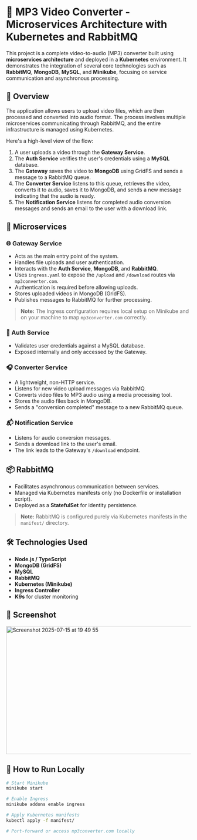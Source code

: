 # 🎵 MP3 Video Converter - Microservices Architecture with Kubernetes and RabbitMQ

This project is a complete video-to-audio (MP3) converter built using **microservices architecture** and deployed in a **Kubernetes** environment. It demonstrates the integration of several core technologies such as **RabbitMQ**, **MongoDB**, **MySQL**, and **Minikube**, focusing on service communication and asynchronous processing.

## 🚀 Overview

The application allows users to upload video files, which are then processed and converted into audio format. The process involves multiple microservices communicating through RabbitMQ, and the entire infrastructure is managed using Kubernetes.

Here's a high-level view of the flow:

1. A user uploads a video through the **Gateway Service**.
2. The **Auth Service** verifies the user's credentials using a **MySQL** database.
3. The **Gateway** saves the video to **MongoDB** using GridFS and sends a message to a RabbitMQ queue.
4. The **Converter Service** listens to this queue, retrieves the video, converts it to audio, saves it to MongoDB, and sends a new message indicating that the audio is ready.
5. The **Notification Service** listens for completed audio conversion messages and sends an email to the user with a download link.

## 🧩 Microservices

### 🌐 Gateway Service

- Acts as the main entry point of the system.
- Handles file uploads and user authentication.
- Interacts with the **Auth Service**, **MongoDB**, and **RabbitMQ**.
- Uses `ingress.yaml` to expose the `/upload` and `/download` routes via `mp3converter.com`.
- Authentication is required before allowing uploads.
- Stores uploaded videos in MongoDB (GridFS).
- Publishes messages to RabbitMQ for further processing.

> **Note:** The Ingress configuration requires local setup on Minikube and on your machine to map `mp3converter.com` correctly.

### 🔐 Auth Service

- Validates user credentials against a MySQL database.
- Exposed internally and only accessed by the Gateway.

### 🎧 Converter Service

- A lightweight, non-HTTP service.
- Listens for new video upload messages via RabbitMQ.
- Converts video files to MP3 audio using a media processing tool.
- Stores the audio files back in MongoDB.
- Sends a "conversion completed" message to a new RabbitMQ queue.

### 📬 Notification Service

- Listens for audio conversion messages.
- Sends a download link to the user's email.
- The link leads to the Gateway's `/download` endpoint.

## 📦 RabbitMQ

- Facilitates asynchronous communication between services.
- Managed via Kubernetes manifests only (no Dockerfile or installation script).
- Deployed as a **StatefulSet** for identity persistence.

> **Note:** RabbitMQ is configured purely via Kubernetes manifests in the `manifest/` directory.

## 🛠️ Technologies Used

- **Node.js / TypeScript**
- **MongoDB (GridFS)**
- **MySQL**
- **RabbitMQ**
- **Kubernetes (Minikube)**
- **Ingress Controller**
- **K9s** for cluster monitoring

## 📸 Screenshot
<img width="899" height="349" alt="Screenshot 2025-07-15 at 19 49 55" src="https://github.com/user-attachments/assets/8fcedbd7-c2c2-4ae2-804e-a993edcaa788" />


## 🧪 How to Run Locally

```bash
# Start Minikube
minikube start

# Enable Ingress
minikube addons enable ingress

# Apply Kubernetes manifests
kubectl apply -f manifest/

# Port-forward or access mp3converter.com locally
```

